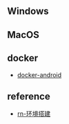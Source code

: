 ## Windows

## MacOS

## docker
- [docker-android](https://github.com/react-native-community/docker-android)

## reference
- [rn-环境搭建](https://reactnative.dev/docs/environment-setup)
